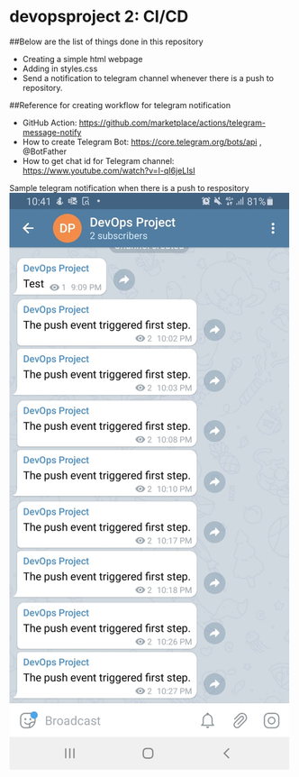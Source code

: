 # devopsproject 2: CI/CD

##Below are the list of things done in this repository
* Creating a simple html webpage
* Adding in styles.css 
* Send a notification to telegram channel whenever there is a push to repository. 

##Reference for creating workflow for telegram notification
* GitHub Action: https://github.com/marketplace/actions/telegram-message-notify
* How to create Telegram Bot: https://core.telegram.org/bots/api , @BotFather
* How to get chat id for Telegram channel: https://www.youtube.com/watch?v=I-qI6jeLIsI

Sample telegram notification when there is a push to respository
![](sample-notification.jpeg)

